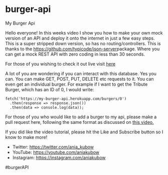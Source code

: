 # burger-api
My Burger Api


Hello everyone! In this weeks video I show you how to make your own mock version of an API and deploy it onto the internet in just a few easy steps. This is a super stripped down version, so has no routing/controllers. This is thanks to the https://github.com/typicode/json-server​ package. Where you can get a mock REST API with zero coding in less than 30 seconds.

For those of you wishing to check it out live visit [here](https://my-burger-api.herokuapp.com/)

A lot of you are wondering if you can interact with this database. Yes you can. You can make GET, POST, PUT, DELETE etc requests to it. You can even get an individual burger. For example if I want to get the Tribute Burger, which has an ID of 0, I would write: 

```
fetch('https://my-burger-api.herokuapp.com/burgers/0')
  .then(response => response.json())
  .then(data => console.log(data));
```

For those of you who would like to add a burger to my api, please make a pull request here, following the same format as discussed on [this video.](https://youtu.be/FLnxgSZ0DG4)

If you did like the video tutorial, please hit the Like and Subscribe button so I know to make more!

* Twitter: https://twitter.com/ania_kubow
* YouTube: https://youtube.com/aniakubow
* Instagram: https://instagram.com/aniakubow

#burgerAPI
